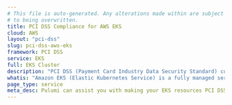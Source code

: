 ```yaml
---
# This file is auto-generated. Any alterations made within are subject
# to being overwritten.
title: PCI DSS Compliance for AWS EKS
cloud: AWS
layout: "pci-dss"
slug: pci-dss-aws-eks
framework: PCI DSS
service: EKS
full: EKS Cluster
description: "PCI DSS (Payment Card Industry Data Security Standard) compliance refers to the adherence to a set of security standards designed to protect card information during and after a financial transaction. These standards are established by the Payment Card Industry Security Standards Council (PCI SSC), which was founded by major credit card companies like Visa, MasterCard, American Express, Discover, and JCB."
whatis: "Amazon EKS (Elastic Kubernetes Service) is a fully managed service that simplifies running Kubernetes on AWS, allowing you to deploy, manage, and scale containerized applications. It handles the complexity of Kubernetes operations, including patching, scaling, and managing the control plane. EKS integrates with AWS services, providing a secure and scalable platform for running Kubernetes workloads in the cloud."
page_type: service
meta_desc: Pulumi can assist you with making your EKS resources PCI DSS compliant. Get in touch with our Solutions Architects to learn more.
---
```


